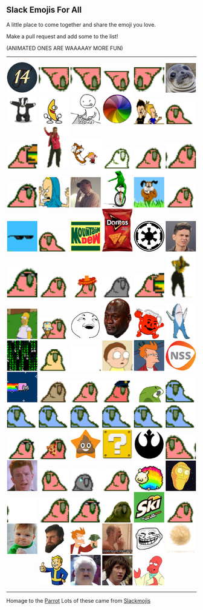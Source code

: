 ## Slack Emojis For All  

A little place to come together and share the emoji you love.

Make a pull request and add some to the list!

(ANIMATED ONES ARE WAAAAAY MORE FUN)

***

<p align="center">
  <img src="/Emojis/14.png" width="80"/>
  <img src="/Emojis/aussiecongaparrot.gif" width="80"/> 
  <img src="/Emojis/aussiecongaparrot.gif" width="80"/> 
  <img src="/Emojis/aussieparrot.gif" width="80"/> 
  <img src="/Emojis/aussiereversecongaparrot.gif" width="80"/> 
  <img src="/Emojis/awkwardSeal.jpg" width="80"/> 
  <img src="/Emojis/badger.gif" width="80"/> 
  <img src="/Emojis/bananaDance.gif" width="80"/> 
  <img src="/Emojis/bang.gif" width="80"/>
  <img src="/Emojis/beachball.gif" width="80"/> 
  <img src="/Emojis/beavisNbutthead.gif" width="80"/> 
  <img src="/Emojis/boredparrot.gif" width="80"/> 
  <img src="/Emojis/burgerParrot.gif" width="80"/>
  <img src="/Emojis/carltonDance.gif" width="80"/> 
  <img src="/Emojis/CHDance.gif" width="80"/> 
  <img src="/Emojis/chillparrot.gif" width="80"/> 
  <img src="/Emojis/confusedparrot.gif" width="80"/> 
  <img src="/Emojis/congaparrot.gif" width="80"/> 
  <img src="/Emojis/congapartyparrot.gif" width="80"/> 
  <img src="/Emojis/cornholio.png" width="80"/>
  <img src="/Emojis/dadJoke.jpg" width="80"/>
  <img src="/Emojis/datboi.gif" width="80"/> 
  <img src="/Emojis/dawg.gif" width="80"/> 
  <img src="/Emojis/dealParrot2.gif" width="80"/>
  <img src="/Emojis/dealwithit.gif" width="80"/> 
  <img src="/Emojis/dealwithitparrot.gif" width="80"/> 
  <img src="/Emojis/DEWD.jpg" width="80"/> 
  <img src="/Emojis/doritos.png" width="80"/> 
  <img src="/Emojis/empire.png" width="80"/> 
  <img src="/Emojis/eww.jpg" width="80"/>
  <img src="/Emojis/explodyparrot.gif" width="80"/> 
  <img src="/Emojis/fastparrot.gif" width="80"/> 
  <img src="/Emojis/fiestaparrot.gif" width="80"/> 
  <img src="/Emojis/gothparrot.gif" width="80"/> 
  <img src="/Emojis/hamburgerparrot.gif" width="80"/> 
  <img src="/Emojis/hammerTime.gif" width="80"/> 
  <img src="/Emojis/homerDisappear.gif" width="80"/> 
  <img src="/Emojis/ice-cream-parrot.gif" width="80"/> 
  <img src="/Emojis/iSeeWhatYouDidThere.png" width="80"/> 
  <img src="/Emojis/jordanCry.png" width="80"/> 
  <img src="/Emojis/koolAid.png" width="80"/>
  <img src="/Emojis/leftShark.gif" width="80"/> 
  <img src="/Emojis/matrix.gif" width="80"/> 
  <img src="/Emojis/middleparrot.gif" width="80"/> 
  <img src="/Emojis/moonwalkingparrot.gif" width="80"/> 
  <img src="/Emojis/morty.gif" width="80"/> 
  <img src="/Emojis/notSure.jpg" width="80"/> 
  <img src="/Emojis/nss.png" width="80"/>
  <img src="/Emojis/nyanCat.gif" width="80"/> 
  <img src="/Emojis/oldtimeyparrot.gif" width="80"/> 
  <img src="/Emojis/parrot.gif" width="80"/> 
  <img src="/Emojis/parrotcop.gif" width="80"/> 
  <img src="/Emojis/parrotdad.gif" width="80"/> 
  <img src="/Emojis/parrotwave1.gif" width="80"/> 
  <img src="/Emojis/parrotwave2.gif" width="80"/> 
  <img src="/Emojis/parrotwave3.gif" width="80"/> 
  <img src="/Emojis/parrotwave4.gif" width="80"/> 
  <img src="/Emojis/parrotwave5.gif" width="80"/> 
  <img src="/Emojis/parrotwave6.gif" width="80"/> 
  <img src="/Emojis/parrotwave7.gif" width="80"/> 
  <img src="/Emojis/partyparrot.gif" width="80"/> 
  <img src="/Emojis/pizzaparrot.gif" width="80"/> 
  <img src="/Emojis/poopstar.png" width="80"/>
  <img src="/Emojis/question.gif" width="80"/> 
  <img src="/Emojis/rebel.png" width="80"/> 
  <img src="/Emojis/reversecongaparrot.gif" width="80"/> 
  <img src="/Emojis/rick.jpg" width="80"/>
  <img src="/Emojis/rightparrot.gif" width="80"/> 
  <img src="/Emojis/sadparrot.gif" width="80"/> 
  <img src="/Emojis/sassyparrot.gif" width="80"/> 
  <img src="/Emojis/sheepy.gif" width="80"/> 
  <img src="/Emojis/showMeWhatYouGot.png" width="80"/>
  <img src="/Emojis/shufflefurtherparrot.gif" width="80"/> 
  <img src="/Emojis/shuffleparrot.gif" width="80"/> 
  <img src="/Emojis/shufflepartyparrot.gif" width="80"/> 
  <img src="/Emojis/sirocco.gif" width="80"/> 
  <img src="/Emojis/skiski.JPG" width="80"/> 
  <img src="/Emojis/slowparrot.gif" width="80"/> 
  <img src="/Emojis/successKid.png" width="80"/> 
  <img src="/Emojis/swann.gif" width="80"/>
  <img src="/Emojis/takeMyMoney.png" width="80"/> 
  <img src="/Emojis/tobiasCry.gif" width="80"/>
  <img src="/Emojis/troll.png" width="80"/> 
  <img src="/Emojis/tumbleweed.gif" width="80"/>
  <img src="/Emojis/vaultboy.png" width="80"/> 
  <img src="/Emojis/wat.png" width="80"/>
  <img src="/Emojis/whoa.jpg" width="80"/> 
  <img src="/Emojis/zoidberg.png" width="80"/>
</p>

***

Homage to the [Parrot](http://cultofthepartyparrot.com/)
Lots of these came from [Slackmojis](https://slackmojis.com/)

